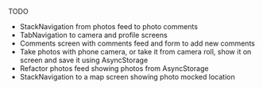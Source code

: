 TODO

* StackNavigation from photos feed to photo comments
* TabNavigation to camera and profile screens
* Comments screen with comments feed and form to add new comments
* Take photos with phone camera, or take it from camera roll, show it on screen and save it using AsyncStorage
* Refactor photos feed showing photos from AsyncStorage
* StackNavigation to a map screen showing photo mocked location
